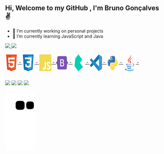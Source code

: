 <h2> Hi, Welcome to my GitHub , I'm Bruno Gonçalves ✌️</h2>

- 🔭 I’m currently working on personal projects
- 🌱 I’m currently learning JavaScript and Java

<a href="https://github.com/BrunoGonSouza">
  <img height="160em " src="https://github-readme-stats.vercel.app/api?username=brunogonsouza&show_icons=true&theme=dark&include_all_commits=true&count_private=true"/>
  <img height="160em" src="https://github-readme-stats.vercel.app/api/top-langs/?username=brunogonsouza&layout=compact&langs_count=7&theme=dark"/>
</div>

<div style="display: inline_block"><br>
  <img align="center" alt="Bruno-HTML" height="55" width="40" src="https://raw.githubusercontent.com/devicons/devicon/master/icons/html5/html5-original.svg"> -
  <img align="center" alt="Bruno-CSS" height="55" width="40" src="https://raw.githubusercontent.com/devicons/devicon/master/icons/css3/css3-original.svg"> -  
  <img align="center" alt="Bruno-Js" height="55" width="40" src="https://raw.githubusercontent.com/devicons/devicon/master/icons/javascript/javascript-plain.svg">  -  
  <img align="center" alt="Bruno-bootstrap" height="55" width="40" src="https://raw.githubusercontent.com/devicons/devicon/master/icons/bootstrap/bootstrap-plain.svg">  -
  <img align="center" alt="Bruno-bulma" height="55" width="40" src="https://raw.githubusercontent.com/devicons/devicon/master/icons/bulma/bulma-plain.svg"> -
  <img align="center" alt="Bruno-Vscode" height="55" width="40" src="https://raw.githubusercontent.com/devicons/devicon/master/icons/vscode/vscode-original.svg"> -
  <img align="center" alt="Bruno-Python" height="55" width="40" src="https://raw.githubusercontent.com/devicons/devicon/master/icons/python/python-original.svg"> -
  <img align="center" alt="Bruno-Java" height="55" width="40" src="https://raw.githubusercontent.com/devicons/devicon/master/icons/java/java-original.svg"> -
 
</div>

##

<div> 
  <a href="https://www.instagram.com/bruno.gsouza77/?theme=dark" target="_blank"><img src="https://img.shields.io/badge/-Instagram-%23E4405F?style=for-the-badge&logo=instagram&logoColor=white" target="_blank"></a>
  <a href = "mailto:brunog.souza_07@outlook.com"><img src="https://img.shields.io/badge/-Gmail-%23333?style=for-the-badge&logo=gmail&logoColor=white" target="_blank"></a>
  <a href="https://www.linkedin.com/in/gon%C3%A7alvesbruno/" target="_blank"><img src="https://img.shields.io/badge/-LinkedIn-%230077B5?style=for-the-badge&logo=linkedin&logoColor=white" target="_blank"></a> 
  <a href="http://api.whatsapp.com/send?1=pt_BR&phone=5511984198453" target="_blank"><img src="https://img.shields.io/badge/WhatsApp-25D366?style=for-the-badge&logo=whatsapp&logoColor=white" target="_blank"></a> 
  
  
  ![snake gif](https://github.com/BrunoGonSouza/BrunoGonSouza/blob/output/github-contribution-grid-snake.svg)
</div>
  
